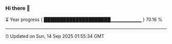 ### Hi there 👋

⏳ Year progress { █████████████████████▁▁▁▁▁▁▁▁▁ } 70.16 %

---

⏰ Updated on Sun, 14 Sep 2025 01:55:34 GMT


